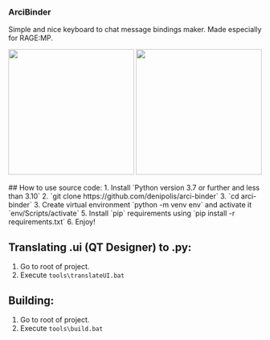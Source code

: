 ### ArciBinder
Simple and nice keyboard to chat message bindings maker.
Made especially for RAGE:MP.

<p float="left">
<img src="https://i.imgur.com/r4chm4N.png" height="250">
<img src="https://i.imgur.com/Hi00gEs.png" height="250">
</p>
## How to use source code:
1. Install `Python version 3.7 or further and less than 3.10`
2. `git clone https://github.com/denipolis/arci-binder`
3. `cd arci-binder`
3. Create virtual environment `python -m venv env` and activate it `env/Scripts/activate`
5. Install `pip` requirements using `pip install -r requirements.txt`
6. Enjoy!

## Translating .ui (**QT Designer**) to .py:
1. Go to root of project.
2. Execute `tools\translateUI.bat`

## Building:
1. Go to root of project.
2. Execute `tools\build.bat`
